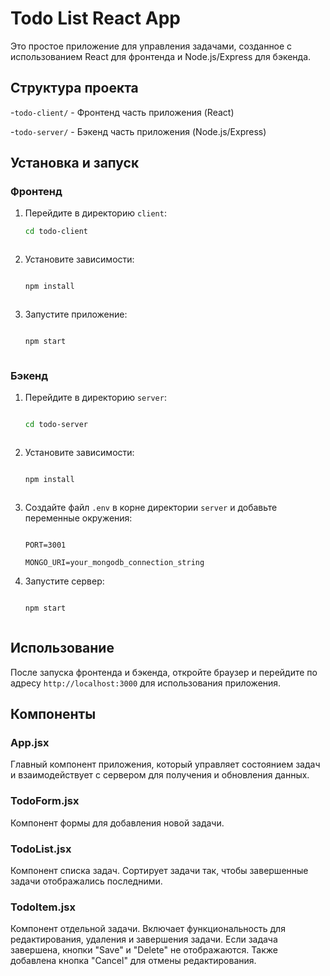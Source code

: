 
# Todo List React App

Это простое приложение для управления задачами, созданное с использованием React для фронтенда и Node.js/Express для бэкенда.

## Структура проекта

-`todo-client/` - Фронтенд часть приложения (React)

-`todo-server/` - Бэкенд часть приложения (Node.js/Express)

## Установка и запуск

### Фронтенд

1. Перейдите в директорию `client`:

   ```sh
   cd todo-client
   ```

    ```

2. Установите зависимости:

   ```sh

   npm install
   ```

    ```

3. Запустите приложение:

   ```sh

   npm start
   ```

    ```

### Бэкенд

1. Перейдите в директорию `server`:

   ```sh

   cd todo-server
   ```

    ```

2. Установите зависимости:

   ```sh

   npm install
   ```

    ```

3. Создайте файл `.env` в корне директории `server` и добавьте переменные окружения:

   ```env

   PORT=3001

   MONGO_URI=your_mongodb_connection_string

   ```
4. Запустите сервер:

   ```sh

   npm start
   ```

    ```

## Использование

После запуска фронтенда и бэкенда, откройте браузер и перейдите по адресу `http://localhost:3000` для использования приложения.

## Компоненты

### App.jsx

Главный компонент приложения, который управляет состоянием задач и взаимодействует с сервером для получения и обновления данных.

### TodoForm.jsx

Компонент формы для добавления новой задачи.

### TodoList.jsx

Компонент списка задач. Сортирует задачи так, чтобы завершенные задачи отображались последними.

### TodoItem.jsx

Компонент отдельной задачи. Включает функциональность для редактирования, удаления и завершения задачи. Если задача завершена, кнопки "Save" и "Delete" не отображаются. Также добавлена кнопка "Cancel" для отмены редактирования.
